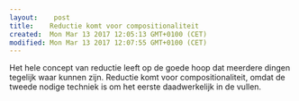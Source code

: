 ```yaml
---
layout:    post
title:    Reductie komt voor compositionaliteit
created:  Mon Mar 13 2017 12:05:13 GMT+0100 (CET)
modified: Mon Mar 13 2017 12:07:55 GMT+0100 (CET)
---
```


Het hele concept van reductie leeft op de goede hoop dat meerdere dingen tegelijk waar kunnen zijn. Reductie komt voor compositionaliteit, omdat de tweede nodige techniek is om het eerste daadwerkelijk in de vullen.